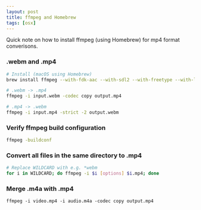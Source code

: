 ```yaml
---
layout: post
title: ffmpeg and Homebrew
tags: [osx]
---
```


Quick note on how to install ffmpeg (using Homebrew) for mp4 format converisons.

<!--more-->


### .webm and .mp4

```bash
# Install (macOS using Homebrew)
brew install ffmpeg --with-fdk-aac --with-sdl2 --with-freetype --with-libass --with-libvorbis --with-libvpx --with-opus --with-x265

# .webm -> .mp4
ffmpeg -i input.webm -codec copy output.mp4

# .mp4 -> .webm
ffmpeg -i input.mp4 -strict -2 output.webm
```

### Verify ffmpeg build configuration

```bash
ffmpeg -buildconf
```

### Convert all files in the same directory to .mp4

```bash
# Replace WILDCARD with e.g. *webm
for i in WILDCARD; do ffmpeg -i $i [options] $i.mp4; done
```

### Merge .m4a with .mp4

```
ffmpeg -i video.mp4 -i audio.m4a -codec copy output.mp4
```
